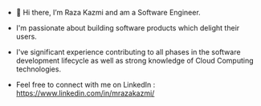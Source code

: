 
- 👋 Hi there, I’m Raza Kazmi and am a Software Engineer.

-  I'm passionate about building software products which delight their users. 

- I've significant experience contributing to all phases in the software development lifecycle as well as strong knowledge of Cloud Computing technologies.

- Feel free to connect with me on LinkedIn : https://www.linkedin.com/in/mrazakazmi/
<!---
MRazaKazmi/MRazaKazmi is a ✨ special ✨ repository because its `README.md` (this file) appears on your GitHub profile.
You can click the Preview link to take a look at your changes.
--->
